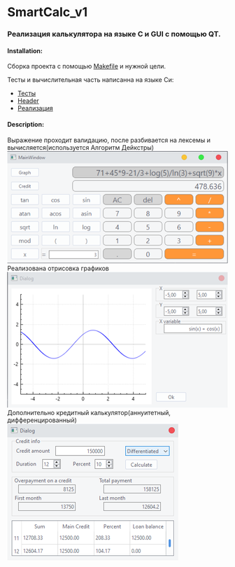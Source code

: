 # SmartCalc_v1

### Реализация калькулятора на языке С и GUI с помощью QT.

#### Installation:
Сборка проекта с помощью [Makefile](https://github.com/GTimsan/SmartCalc_v1/blob/main/src/Makefile) и нужной цели.

Тесты и вычислительная часть написанна на языке Си:
- [Тесты](https://github.com/GTimsan/SmartCalc_v1/blob/main/src/tests.c)
- [Header](https://github.com/GTimsan/SmartCalc_v1/blob/main/src/calc.h)
- [Реализация](https://github.com/GTimsan/SmartCalc_v1/blob/main/src/calc.c)

#### Description:
Выражение проходит валидацию, после разбивается на лексемы и вычисляется(используется Алгоритм Дейкстры)
![Пример вычислений](./images/1.png)
Реализована отрисовка графиков
![Пример графика](./images/2.png)
Дополнительно кредитный калькулятор(аннуитетный, дифференцированный)
![Пример кредитного калькулятор](./images/3.png)
